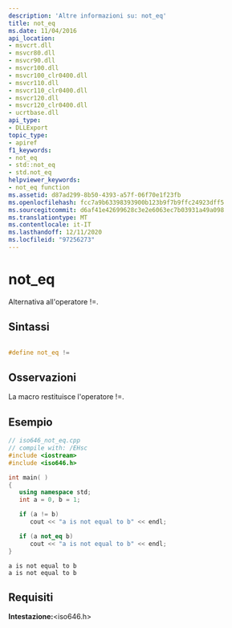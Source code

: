 ```yaml
---
description: 'Altre informazioni su: not_eq'
title: not_eq
ms.date: 11/04/2016
api_location:
- msvcrt.dll
- msvcr80.dll
- msvcr90.dll
- msvcr100.dll
- msvcr100_clr0400.dll
- msvcr110.dll
- msvcr110_clr0400.dll
- msvcr120.dll
- msvcr120_clr0400.dll
- ucrtbase.dll
api_type:
- DLLExport
topic_type:
- apiref
f1_keywords:
- not_eq
- std::not_eq
- std.not_eq
helpviewer_keywords:
- not_eq function
ms.assetid: d87ad299-8b50-4393-a57f-06f70e1f23fb
ms.openlocfilehash: fcc7a9b63398393900b123b9f7b9ffc24923dff5
ms.sourcegitcommit: d6af41e42699628c3e2e6063ec7b03931a49a098
ms.translationtype: MT
ms.contentlocale: it-IT
ms.lasthandoff: 12/11/2020
ms.locfileid: "97256273"
---
```

# <a name="not_eq"></a>not_eq

Alternativa all'operatore !=.

## <a name="syntax"></a>Sintassi

```C

#define not_eq !=
```

## <a name="remarks"></a>Osservazioni

La macro restituisce l'operatore !=.

## <a name="example"></a>Esempio

```cpp
// iso646_not_eq.cpp
// compile with: /EHsc
#include <iostream>
#include <iso646.h>

int main( )
{
   using namespace std;
   int a = 0, b = 1;

   if (a != b)
      cout << "a is not equal to b" << endl;

   if (a not_eq b)
      cout << "a is not equal to b" << endl;
}
```

```Output
a is not equal to b
a is not equal to b
```

## <a name="requirements"></a>Requisiti

**Intestazione:**\<iso646.h>
